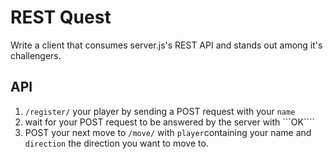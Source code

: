 # REST Quest

Write a client that consumes server.js's REST API and stands out among it's challengers.

## API

1. ```/register/``` your player by sending a POST request with your ```name```
2. wait for your POST request to be answered by the server with ```OK````
3. POST your next move to ```/move/``` with ```player```containing your name and ```direction``` the direction you want to move to.
